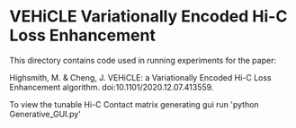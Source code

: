 # VEHiCLE Variationally Encoded Hi-C Loss Enhancement
This directory contains code used in running experiments for the paper:

Highsmith, M. & Cheng, J. VEHiCLE: a Variationally Encoded Hi-C Loss Enhancement algorithm. doi:10.1101/2020.12.07.413559.


To view the tunable Hi-C Contact matrix generating gui run
'python Generative_GUI.py'
